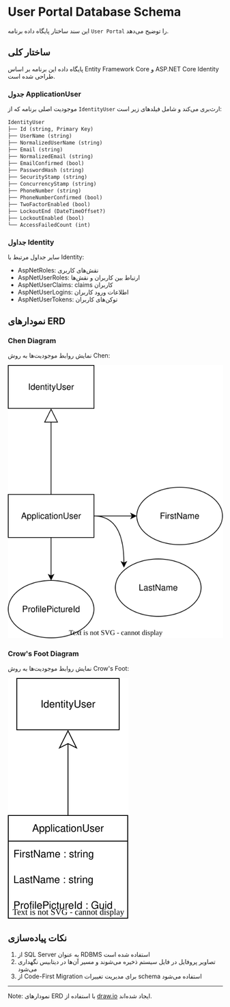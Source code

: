 # User Portal Database Schema

این سند ساختار پایگاه داده برنامه `User Portal` را توضیح می‌دهد.

## ساختار کلی

پایگاه داده این برنامه بر اساس Entity Framework Core و ASP.NET Core Identity طراحی شده است.

### جدول ApplicationUser
موجودیت اصلی برنامه که از `IdentityUser` ارث‌بری می‌کند و شامل فیلدهای زیر است:

```
IdentityUser
├── Id (string, Primary Key)
├── UserName (string)
├── NormalizedUserName (string)
├── Email (string)
├── NormalizedEmail (string)
├── EmailConfirmed (bool)
├── PasswordHash (string)
├── SecurityStamp (string)
├── ConcurrencyStamp (string)
├── PhoneNumber (string)
├── PhoneNumberConfirmed (bool)
├── TwoFactorEnabled (bool)
├── LockoutEnd (DateTimeOffset?)
├── LockoutEnabled (bool)
└── AccessFailedCount (int)
```

### جداول Identity
سایر جداول مرتبط با Identity:
- AspNetRoles: نقش‌های کاربری
- AspNetUserRoles: ارتباط بین کاربران و نقش‌ها
- AspNetUserClaims: claims کاربران
- AspNetUserLogins: اطلاعات ورود کاربران
- AspNetUserTokens: توکن‌های کاربران

## نمودارهای ERD

### Chen Diagram
نمایش روابط موجودیت‌ها به روش Chen:

![chen diagram](./user_portal_chenERD.svg)

### Crow's Foot Diagram
نمایش روابط موجودیت‌ها به روش Crow's Foot:

![crow's foot diagram](./user_portal_crow'sFootERD.drawio.svg)

## نکات پیاده‌سازی
1. از SQL Server به عنوان RDBMS استفاده شده است
2. تصاویر پروفایل در فایل سیستم ذخیره می‌شوند و مسیر آن‌ها در دیتابیس نگهداری می‌شود
3. از Code-First Migration برای مدیریت تغییرات schema استفاده می‌شود

---
Note: نمودارهای ERD با استفاده از [draw.io](https://draw.io) ایجاد شده‌اند.